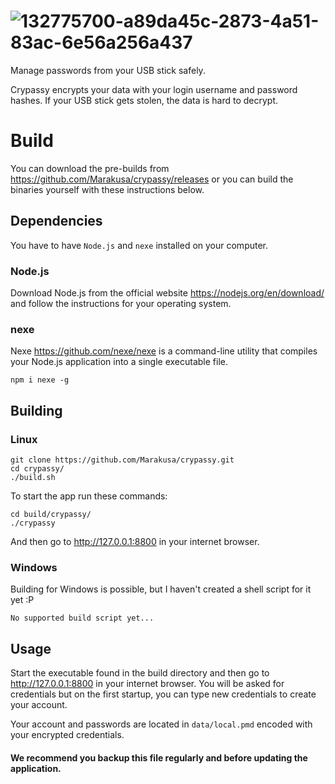 # ![132775700-a89da45c-2873-4a51-83ac-6e56a256a437](https://user-images.githubusercontent.com/29477753/132776086-60753733-dc54-4502-be46-cfd290aeea06.png)

Manage passwords from your USB stick safely.

Crypassy encrypts your data with your login username and password hashes. If your USB stick gets stolen, the data is hard to decrypt.

# Build
You can download the pre-builds from https://github.com/Marakusa/crypassy/releases or you can build the binaries yourself with these instructions below.

## Dependencies
You have to have `Node.js` and `nexe` installed on your computer.
### Node.js
Download Node.js from the official website https://nodejs.org/en/download/ and follow the instructions for your operating system.
### nexe
Nexe https://github.com/nexe/nexe is a command-line utility that compiles your Node.js application into a single executable file.
```
npm i nexe -g
```
## Building
### Linux
```
git clone https://github.com/Marakusa/crypassy.git
cd crypassy/
./build.sh
```
To start the app run these commands:
```
cd build/crypassy/
./crypassy
```
And then go to http://127.0.0.1:8800 in your internet browser.
### Windows
Building for Windows is possible, but I haven't created a shell script for it yet :P
```
No supported build script yet...
```
## Usage
Start the executable found in the build directory and then go to http://127.0.0.1:8800 in your internet browser. You will be asked for credentials but on the first startup, you can type new credentials to create your account.

Your account and passwords are located in `data/local.pmd` encoded with your encrypted credentials.
#### We recommend you backup this file regularly and before updating the application.
